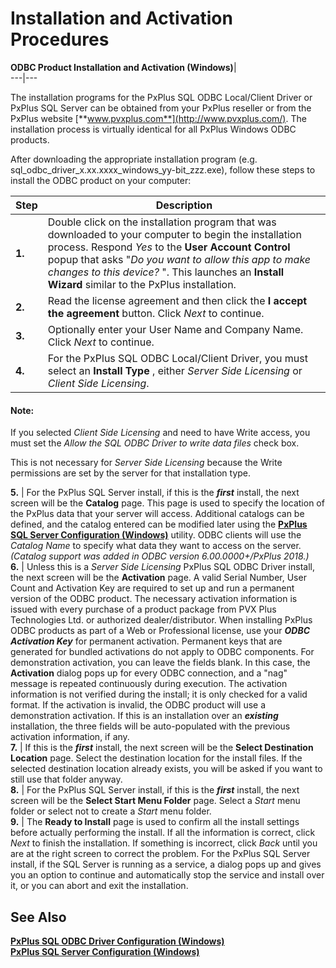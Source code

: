 # Installation and Activation Procedures

**ODBC Product Installation and Activation (Windows)**|   
---|---  
  
The installation programs for the PxPlus SQL ODBC Local/Client Driver or PxPlus SQL Server can be obtained from your PxPlus reseller or from the PxPlus website [**www.pvxplus.com**](http://www.pvxplus.com/). The installation process is virtually identical for all PxPlus Windows ODBC products.

After downloading the appropriate installation program (e.g. sql_odbc_driver_x.xx.xxxx_windows_yy-bit_zzz.exe), follow these steps to install the ODBC product on your computer:

**Step** |  **Description**  
---|---  
**1.** |  Double click on the installation program that was downloaded to your computer to begin the installation process. Respond _Yes_ to the **User Account Control** popup that asks "_Do you want to allow this app to make changes to this device?_ ". This launches an **Install Wizard** similar to the PxPlus installation.  
**2.** |  Read the license agreement and then click the **I accept the agreement** button. Click _Next_ to continue.  
**3.** |  Optionally enter your User Name and Company Name. Click _Next_ to continue.  
**4.** |  For the PxPlus SQL ODBC Local/Client Driver, you must select an **Install Type** , either _Server Side Licensing_ or _Client Side Licensing_.

#### **Note:**  
If you selected _Client Side Licensing_ and need to have Write access, you must set the _Allow the SQL ODBC Driver to write data files_ check box.  
  
This is not necessary for _Server Side Licensing_ because the Write permissions are set by the server for that installation type.  
  
**5.** |  For the PxPlus SQL Server install, if this is the **_first_** install, the next screen will be the **Catalog** page. This page is used to specify the location of the PxPlus data that your server will access. Additional catalogs can be defined, and the catalog entered can be modified later using the **[PxPlus SQL Server Configuration (Windows)](../configuration_procedures/server_settings_windows.md)** utility. ODBC clients will use the _Catalog Name_ to specify what data they want to access on the server. _(Catalog support was added in ODBC version 6.00.0000+/PxPlus 2018.)_  
**6.** |  Unless this is a _Server Side Licensing_ PxPlus SQL ODBC Driver install, the next screen will be the **Activation** page. A valid Serial Number, User Count and Activation Key are required to set up and run a permanent version of the ODBC product. The necessary activation information is issued with every purchase of a product package from PVX Plus Technologies Ltd. or authorized dealer/distributor. When installing PxPlus ODBC products as part of a Web or Professional license, use your **_ODBC Activation Key_** for permanent activation. Permanent keys that are generated for bundled activations do not apply to ODBC components. For demonstration activation, you can leave the fields blank. In this case, the **Activation** dialog pops up for every ODBC connection, and a "nag" message is repeated continuously during execution. The activation information is not verified during the install; it is only checked for a valid format. If the activation is invalid, the ODBC product will use a demonstration activation. If this is an installation over an **_existing_** installation, the three fields will be auto-populated with the previous activation information, if any.  
**7.** |  If this is the **_first_** install, the next screen will be the **Select Destination Location** page. Select the destination location for the install files. If the selected destination location already exists, you will be asked if you want to still use that folder anyway.  
**8.** |  For the PxPlus SQL Server install, if this is the **_first_** install, the next screen will be the **Select Start Menu Folder** page. Select a _Start_ menu folder or select not to create a _Start_ menu folder.  
**9.** |  The **Ready to Install** page is used to confirm all the install settings before actually performing the install. If all the information is correct, click _Next_ to finish the installation. If something is incorrect, click _Back_ until you are at the right screen to correct the problem. For the PxPlus SQL Server install, if the SQL Server is running as a service, a dialog pops up and gives you an option to continue and automatically stop the service and install over it, or you can abort and exit the installation.  
  
## See Also

**[PxPlus SQL ODBC Driver Configuration (Windows)](../configuration_procedures/odbc_driver_configuration_windows.md)**  
**[PxPlus SQL Server Configuration (Windows)](../configuration_procedures/server_settings_windows.md)**
